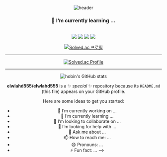 <div align="center">
  
![header](https://capsule-render.vercel.app/api?type=waving&color=0:5468FF,100:a82da8&height=200&section=header&text=Elena%20is&fontSize=70&fontColor=FFFFFF&fontAlignY=40)



### 🌱 I’m currently learning ...
<br>
<img src="https://img.shields.io/badge/HTML5-E34F26?style=flat-square&logo=HTML5&logoColor=white"/></a>
<img src="https://img.shields.io/badge/CSS3-1572B6?style=flat-square&logo=CSS3&logoColor=white"/></a>
<img src="https://img.shields.io/badge/Python-7b00ff?style=flat-square&logo=Python&logoColor=white"/></a>
<img src="https://img.shields.io/badge/bootstrap-ed63ff?style=flat-square&logo=bootstrap&logoColor=white"/></a>



[![Solved.ac 프로필](http://mazassumnida.wtf/api/mini/generate_badge?boj=elwlahd555)](https://solved.ac/yjks0201)
<br>
<hr>

[![Solved.ac Profile](http://mazassumnida.wtf/api/v2/generate_badge?boj=elwlahd555)](https://solved.ac/yjks0201/)

<hr>

![hobin's GitHub stats](https://github-readme-stats.vercel.app/api?username=elwlahd555&show_icons=true&theme=tokyonight)

**elwlahd555/elwlahd555** is a ✨ _special_ ✨ repository because its `README.md` (this file) appears on your GitHub profile.

Here are some ideas to get you started:

- 🔭 I’m currently working on ...
- 🌱 I’m currently learning ...
- 👯 I’m looking to collaborate on ...
- 🤔 I’m looking for help with ...
- 💬 Ask me about ...
- 📫 How to reach me: ...
- 😄 Pronouns: ...
- ⚡ Fun fact: ...
-->
